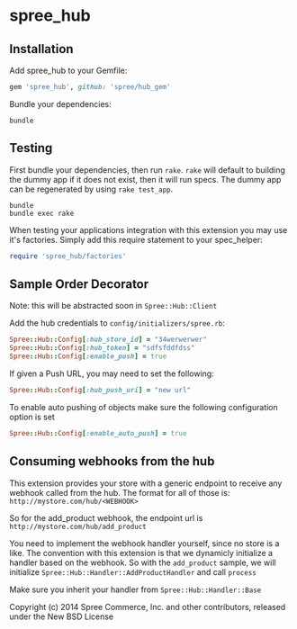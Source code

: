 spree_hub
========


Installation
------------

Add spree_hub to your Gemfile:

```ruby
gem 'spree_hub', github: 'spree/hub_gem'
```

Bundle your dependencies:

```shell
bundle
```

Testing
-------

First bundle your dependencies, then run `rake`. `rake` will default to building the dummy app if it does not exist, then it will run specs. The dummy app can be regenerated by using `rake test_app`.

```shell
bundle
bundle exec rake
```

When testing your applications integration with this extension you may use it's factories.
Simply add this require statement to your spec_helper:

```ruby
require 'spree_hub/factories'
```

Sample Order Decorator
----------------------

Note: this will be abstracted soon in `Spree::Hub::Client`

Add the hub credentials to `config/initializers/spree.rb`:

```ruby
Spree::Hub::Config[:hub_store_id] = "34werwerwer"
Spree::Hub::Config[:hub_token] = "sdfsfddfdss"
Spree::Hub::Config[:enable_push] = true
```

If given a Push URL, you may need to set the following:
```ruby
Spree::Hub::Config[:hub_push_uri] = "new url"
```

To enable auto pushing of objects make sure the following configuration option is set
```ruby
Spree::Hub::Config[:enable_auto_push] = true
```

Consuming webhooks from the hub
-------------------------------

This extension provides your store with a generic endpoint to receive any webhook called
from the hub. The format for all of those is: `http://mystore.com/hub/<WEBHOOK>`

So for the add_product webhook, the endpoint url is `http://mystore.com/hub/add_product`

You need to implement the webhook handler yourself, since no store is a like.
The convention with this extension is that we dynamicly initialize a handler based on the webhook.
So with the `add_product` sample, we will initialize `Spree::Hub::Handler::AddProductHandler` and call `process`

Make sure you inherit your handler from `Spree::Hub::Handler::Base`


Copyright (c) 2014 Spree Commerce, Inc. and other contributors, released under the New BSD License
